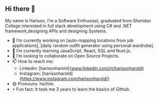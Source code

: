 ## Hi there 👋

My name is Harison, I'm a Software Enthusiast, graduated from Sheridan College interested in full stack development using C# and .NET framework,designing APIs and designing Systems.

- 🔭 I’m currently working on [auto-mapping locations from job applications], [daily random outfit generator using personal wardrobe].
- 🌱 I’m currently learning JavaScript, React, SQL and Nuxt.js.
- 👯 I’m looking to collaborate on Open Source Projects.
- 📫 How to reach me:
  - Linkedin: [harisonharold]{www.linkedin.com/in/harisonharold}
  - Instagram: [harisonharold]{https://www.instagram.com/harisonharold/}
- 😄 Pronouns: he/him.
- ⚡ Fun fact: It took me 3 years to learn the basics of Github.

<!--
**harisonharold/harisonharold** is a ✨ _special_ ✨ repository because its `README.md` (this file) appears on your GitHub profile.

Here are some ideas to get you started:

- 🔭 I’m currently working on ...
- 🌱 I’m currently learning ...
- 👯 I’m looking to collaborate on ...
- 🤔 I’m looking for help with ...
- 💬 Ask me about ...
- 📫 How to reach me: ...
- 😄 Pronouns: ...
- ⚡ Fun fact: ...
-->
